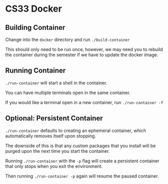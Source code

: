 # CS33 Docker

## Building Container

Change into the `docker` directory and run `./build-container`

This should only need to be run once, however, we may need you to rebuild the container during the semester if we have to update the docker image.

## Running Container

`./run-container` will start a shell in the container.

You can have multiple terminals open in the same container.

If you would like a terminal open in a new container, run `./run-container -f`

## Optional: Persistent Container

`./run-container` defaults to creating an ephemeral container, which automatically removes itself upon stopping.

The downside of this is that any custom packages that you install will be purged upon the next time you start the container.

Running `./run-container` with the `-p` flag will create a persistent container that only stops when you exit the environment.

Then running `./run-container -p` again will resume the paused container.
